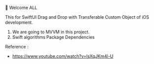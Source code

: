 👋 Welcome ALL 

This for SwiftUI Drag and Drop with Transferable Custom Object of iOS development.
1. We are going to MVVM in this project.
2. Swift algorithms Package Dependencies

Reference : 
- https://www.youtube.com/watch?v=lsXqJKm4l-U
